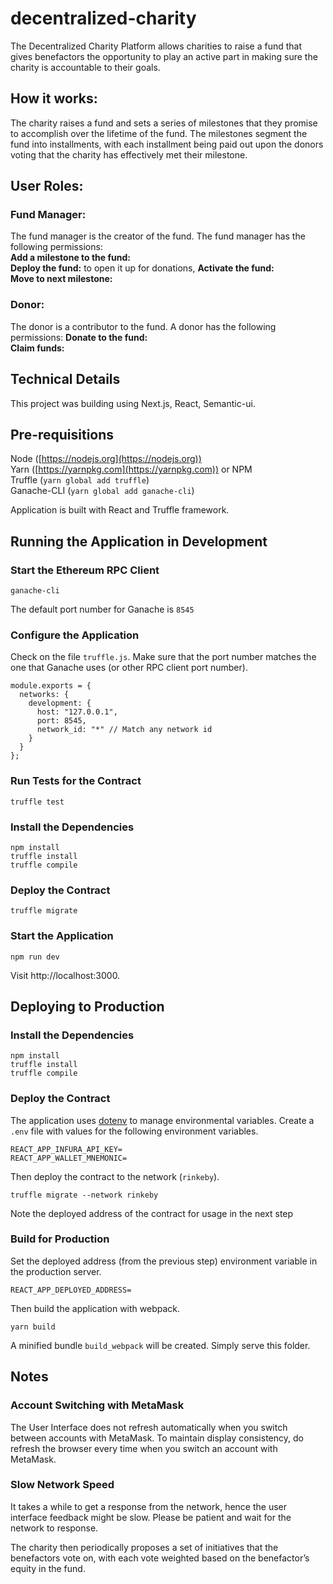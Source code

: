 # decentralized-charity

The Decentralized Charity Platform allows charities to raise a fund that gives benefactors the opportunity to play an active part in making sure the charity is accountable to their goals.

## How it works:

The charity raises a fund and sets a series of milestones that they promise to accomplish over the lifetime of the fund. The milestones segment the fund into installments, with each installment being paid out upon the donors voting that the charity has effectively met their milestone.

## User Roles:

### Fund Manager:
The fund manager is the creator of the fund. The fund manager has the following permissions:  
**Add a milestone to the fund:**  
**Deploy the fund:**  to open it up for donations,
**Activate the fund:**  
**Move to next milestone:**  

### Donor:
The donor is a contributor to the fund. A donor has the following permissions:
**Donate to the fund:**  
**Claim funds:**  

## Technical Details

This project was building using Next.js, React, Semantic-ui.

## Pre-requisitions

Node ([https://nodejs.org](https://nodejs.org)) <br>
Yarn ([https://yarnpkg.com](https://yarnpkg.com)) or NPM<br>
Truffle (`yarn global add truffle`) <br>
Ganache-CLI (`yarn global add ganache-cli`) <br>

Application is built with React and Truffle framework.


## Running the Application in Development

### Start the Ethereum RPC Client
```
ganache-cli
```
The default port number for Ganache is `8545`

### Configure the Application

Check on the file `truffle.js`. Make sure that the port number matches the one that Ganache uses (or other RPC client port number).
```
module.exports = {
  networks: {
    development: {
      host: "127.0.0.1",
      port: 8545,
      network_id: "*" // Match any network id
    }
  }
};
```

### Run Tests for the Contract
```
truffle test
```

### Install the Dependencies
```
npm install
truffle install
truffle compile
```

### Deploy the Contract
```
truffle migrate
```

### Start the Application
```
npm run dev
```

Visit http://localhost:3000.


## Deploying to Production

### Install the Dependencies
```
npm install
truffle install
truffle compile
```

### Deploy the Contract
The application uses [dotenv](https://github.com/motdotla/dotenv) to manage environmental variables. Create a `.env` file with values for the following environment variables.
```
REACT_APP_INFURA_API_KEY=
REACT_APP_WALLET_MNEMONIC=
```
Then deploy the contract to the network (`rinkeby`).
```
truffle migrate --network rinkeby
```
Note the deployed address of the contract for usage in the next step

### Build for Production

Set the deployed address (from the previous step) environment variable in the production server.
```
REACT_APP_DEPLOYED_ADDRESS=
```

Then build the application with webpack.
```
yarn build
```
A minified bundle `build_webpack` will be created. Simply serve this folder.


## Notes

### Account Switching with MetaMask

The User Interface does not refresh automatically when you switch between accounts with MetaMask. To maintain display consistency, do refresh the browser every time when you switch an account with MetaMask.

### Slow Network Speed

It takes a while to get a response from the network, hence the user interface feedback might be slow. Please be patient and wait for the network to response.












The charity then periodically proposes a set of initiatives that the benefactors vote on, with each vote weighted based on the benefactor’s equity in the fund.
